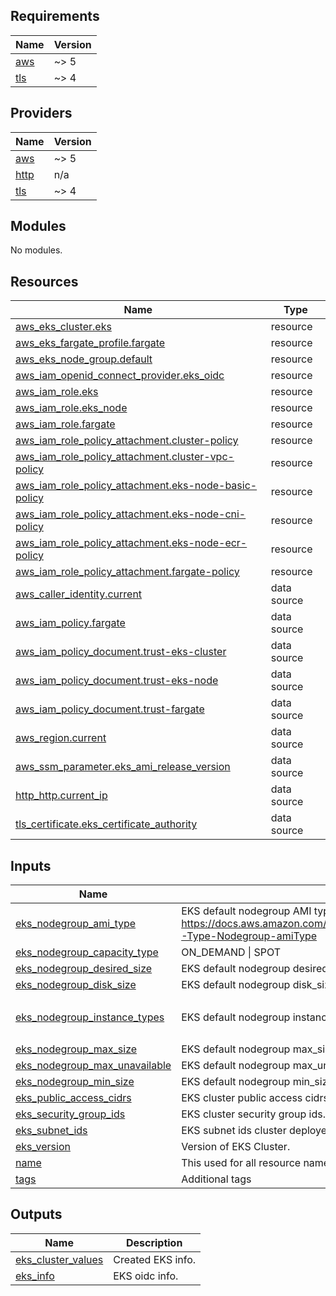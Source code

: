 ## Requirements

| Name | Version |
|------|---------|
| <a name="requirement_aws"></a> [aws](#requirement\_aws) | ~> 5 |
| <a name="requirement_tls"></a> [tls](#requirement\_tls) | ~> 4 |

## Providers

| Name | Version |
|------|---------|
| <a name="provider_aws"></a> [aws](#provider\_aws) | ~> 5 |
| <a name="provider_http"></a> [http](#provider\_http) | n/a |
| <a name="provider_tls"></a> [tls](#provider\_tls) | ~> 4 |

## Modules

No modules.

## Resources

| Name | Type |
|------|------|
| [aws_eks_cluster.eks](https://registry.terraform.io/providers/hashicorp/aws/latest/docs/resources/eks_cluster) | resource |
| [aws_eks_fargate_profile.fargate](https://registry.terraform.io/providers/hashicorp/aws/latest/docs/resources/eks_fargate_profile) | resource |
| [aws_eks_node_group.default](https://registry.terraform.io/providers/hashicorp/aws/latest/docs/resources/eks_node_group) | resource |
| [aws_iam_openid_connect_provider.eks_oidc](https://registry.terraform.io/providers/hashicorp/aws/latest/docs/resources/iam_openid_connect_provider) | resource |
| [aws_iam_role.eks](https://registry.terraform.io/providers/hashicorp/aws/latest/docs/resources/iam_role) | resource |
| [aws_iam_role.eks_node](https://registry.terraform.io/providers/hashicorp/aws/latest/docs/resources/iam_role) | resource |
| [aws_iam_role.fargate](https://registry.terraform.io/providers/hashicorp/aws/latest/docs/resources/iam_role) | resource |
| [aws_iam_role_policy_attachment.cluster-policy](https://registry.terraform.io/providers/hashicorp/aws/latest/docs/resources/iam_role_policy_attachment) | resource |
| [aws_iam_role_policy_attachment.cluster-vpc-policy](https://registry.terraform.io/providers/hashicorp/aws/latest/docs/resources/iam_role_policy_attachment) | resource |
| [aws_iam_role_policy_attachment.eks-node-basic-policy](https://registry.terraform.io/providers/hashicorp/aws/latest/docs/resources/iam_role_policy_attachment) | resource |
| [aws_iam_role_policy_attachment.eks-node-cni-policy](https://registry.terraform.io/providers/hashicorp/aws/latest/docs/resources/iam_role_policy_attachment) | resource |
| [aws_iam_role_policy_attachment.eks-node-ecr-policy](https://registry.terraform.io/providers/hashicorp/aws/latest/docs/resources/iam_role_policy_attachment) | resource |
| [aws_iam_role_policy_attachment.fargate-policy](https://registry.terraform.io/providers/hashicorp/aws/latest/docs/resources/iam_role_policy_attachment) | resource |
| [aws_caller_identity.current](https://registry.terraform.io/providers/hashicorp/aws/latest/docs/data-sources/caller_identity) | data source |
| [aws_iam_policy.fargate](https://registry.terraform.io/providers/hashicorp/aws/latest/docs/data-sources/iam_policy) | data source |
| [aws_iam_policy_document.trust-eks-cluster](https://registry.terraform.io/providers/hashicorp/aws/latest/docs/data-sources/iam_policy_document) | data source |
| [aws_iam_policy_document.trust-eks-node](https://registry.terraform.io/providers/hashicorp/aws/latest/docs/data-sources/iam_policy_document) | data source |
| [aws_iam_policy_document.trust-fargate](https://registry.terraform.io/providers/hashicorp/aws/latest/docs/data-sources/iam_policy_document) | data source |
| [aws_region.current](https://registry.terraform.io/providers/hashicorp/aws/latest/docs/data-sources/region) | data source |
| [aws_ssm_parameter.eks_ami_release_version](https://registry.terraform.io/providers/hashicorp/aws/latest/docs/data-sources/ssm_parameter) | data source |
| [http_http.current_ip](https://registry.terraform.io/providers/hashicorp/http/latest/docs/data-sources/http) | data source |
| [tls_certificate.eks_certificate_authority](https://registry.terraform.io/providers/hashicorp/tls/latest/docs/data-sources/certificate) | data source |

## Inputs

| Name | Description | Type | Default | Required |
|------|-------------|------|---------|:--------:|
| <a name="input_eks_nodegroup_ami_type"></a> [eks\_nodegroup\_ami\_type](#input\_eks\_nodegroup\_ami\_type) | EKS default nodegroup AMI type. See https://docs.aws.amazon.com/eks/latest/APIReference/API_Nodegroup.html#AmazonEKS-Type-Nodegroup-amiType | `string` | `"AL2_x86_64"` | no |
| <a name="input_eks_nodegroup_capacity_type"></a> [eks\_nodegroup\_capacity\_type](#input\_eks\_nodegroup\_capacity\_type) | ON\_DEMAND \| SPOT | `string` | `"ON_DEMAND"` | no |
| <a name="input_eks_nodegroup_desired_size"></a> [eks\_nodegroup\_desired\_size](#input\_eks\_nodegroup\_desired\_size) | EKS default nodegroup desired\_size. | `string` | `"1"` | no |
| <a name="input_eks_nodegroup_disk_size"></a> [eks\_nodegroup\_disk\_size](#input\_eks\_nodegroup\_disk\_size) | EKS default nodegroup disk\_size. | `string` | `"200"` | no |
| <a name="input_eks_nodegroup_instance_types"></a> [eks\_nodegroup\_instance\_types](#input\_eks\_nodegroup\_instance\_types) | EKS default nodegroup instance type. | `set(string)` | <pre>[<br>  "t3.medium"<br>]</pre> | no |
| <a name="input_eks_nodegroup_max_size"></a> [eks\_nodegroup\_max\_size](#input\_eks\_nodegroup\_max\_size) | EKS default nodegroup max\_size. | `string` | `"4"` | no |
| <a name="input_eks_nodegroup_max_unavailable"></a> [eks\_nodegroup\_max\_unavailable](#input\_eks\_nodegroup\_max\_unavailable) | EKS default nodegroup max\_unavailable. | `string` | `"1"` | no |
| <a name="input_eks_nodegroup_min_size"></a> [eks\_nodegroup\_min\_size](#input\_eks\_nodegroup\_min\_size) | EKS default nodegroup min\_size. | `string` | `"0"` | no |
| <a name="input_eks_public_access_cidrs"></a> [eks\_public\_access\_cidrs](#input\_eks\_public\_access\_cidrs) | EKS cluster public access cidrs. | `list(string)` | `[]` | no |
| <a name="input_eks_security_group_ids"></a> [eks\_security\_group\_ids](#input\_eks\_security\_group\_ids) | EKS cluster security group ids. | `set(string)` | `[]` | no |
| <a name="input_eks_subnet_ids"></a> [eks\_subnet\_ids](#input\_eks\_subnet\_ids) | EKS subnet ids cluster deployed. | `set(string)` | n/a | yes |
| <a name="input_eks_version"></a> [eks\_version](#input\_eks\_version) | Version of EKS Cluster. | `string` | `"1.28"` | no |
| <a name="input_name"></a> [name](#input\_name) | This used for all resource names. | `string` | n/a | yes |
| <a name="input_tags"></a> [tags](#input\_tags) | Additional tags | `map(any)` | `{}` | no |

## Outputs

| Name | Description |
|------|-------------|
| <a name="output_eks_cluster_values"></a> [eks\_cluster\_values](#output\_eks\_cluster\_values) | Created EKS info. |
| <a name="output_eks_info"></a> [eks\_info](#output\_eks\_info) | EKS oidc info. |
